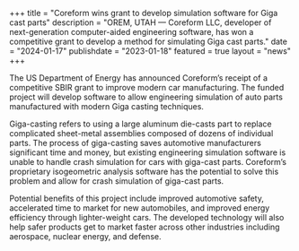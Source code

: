 +++
title = "Coreform wins grant to develop simulation software for Giga cast parts"
description = "OREM, UTAH — Coreform LLC, developer of next-generation computer-aided engineering software, has won a competitive grant to develop a method for simulating Giga cast parts."
date = "2024-01-17"
publishdate = "2023-01-18"
featured = true
layout = "news"
+++


The US Department of Energy has announced Coreform’s receipt of a competitive SBIR grant to improve modern car manufacturing. The funded project will develop software to allow engineering simulation of auto parts manufactured with modern Giga casting techniques. 

Giga-casting refers to using a large aluminum die-casts part to replace complicated sheet-metal assemblies composed of dozens of individual parts. The process of giga-casting saves automotive manufacturers significant time and money, but existing engineering simulation software is unable to handle crash simulation for cars with giga-cast parts. Coreform’s proprietary isogeometric analysis software has the potential to solve this problem and allow for crash simulation of giga-cast parts. 

Potential benefits of this project include improved automotive safety, accelerated time to market for new automobiles, and improved energy efficiency through lighter-weight cars. The developed technology will also help safer products get to market faster across other industries including aerospace, nuclear energy, and defense.